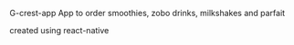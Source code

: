 G-crest-app
App to order smoothies, zobo drinks, milkshakes and parfait

created using react-native

